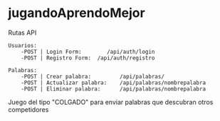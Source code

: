 # jugandoAprendoMejor

Rutas API 
    

    Usuarios: 
        -POST | Login Form:        /api/auth/login
        -POST | Registro Form:  /api/auth/registro

    Palabras: 
        -POST | Crear palabra:         /api/palabras/
        -POST | Actualizar palabra:    /api/palabras/nombrepalabra
        -POST | Eliminar palabra:      /api/palabras/nombrepalabra


Juego del tipo "COLGADO" para enviar palabras que descubran otros competidores